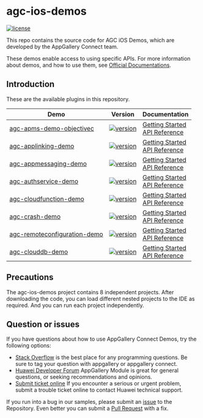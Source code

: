 # agc-ios-demos
[![license](https://img.shields.io/badge/license-Apache--2.0-green)](./LICENCE)

This repo contains the source code for AGC iOS Demos, which are developed by the AppGallery Connect team.

These demos enable access to using specific APIs. For more information
about demos, and how to use them, see
[Official Documentations](https://developer.huawei.com/consumer/cn/doc/development/AppGallery-connect-Guides/agc-get-started-web).


## Introduction
These are the available plugins in this repository.

| Demo | Version | Documentation |
|--------|-----|-----|
| [agc-apms-demo-objectivec](./apms-objectivec) | [![version](https://img.shields.io/badge/Release-1.2.1.301-yellow)](./agc-apms-demo-objectivec) | [Getting Started](https://developer.huawei.com/consumer/en/doc/development/AppGallery-connect-Guides/agc-apms-agcsdk-ios) <br/> [API Reference](https://developer.huawei.com/consumer/en/doc/development/AppGallery-connect-References/apms-overview-ios) |
| [agc-applinking-demo](https://github.com/AppGalleryConnect/agc-applinking-demo-iOS.git) | [![version](https://img.shields.io/badge/Release-1.4.1.303-yellow)](https://github.com/AppGalleryConnect/agc-applinking-demo-iOS.git) | [Getting Started](https://developer.huawei.com/consumer/en/doc/development/AppGallery-connect-Guides/agc-applinking-getstarted-ios-0000001053823227) <br/> [API Reference](https://developer.huawei.com/consumer/en/doc/development/AppGallery-connect-References/classes-overview-0000001055013624) |
| [agc-appmessaging-demo](https://github.com/AppGalleryConnect/agc-appmessaging-demo-iOS.git) | [![version](https://img.shields.io/badge/Release-1.4.1.300-yellow)](https://github.com/AppGalleryConnect/agc-appmessaging-demo-iOS.git) | [Getting Started](https://developer.huawei.com/consumer/en/doc/development/AppGallery-connect-Guides/agc-appmessage-getstarted-ios-0000001071772755) <br/> [API Reference](https://developer.huawei.com/consumer/en/doc/development/AppGallery-connect-References/overview-ios-class-0000001058211307) |
| [agc-authservice-demo](https://github.com/AppGalleryConnect/agc-authservice-demo-iOS.git) | [![version](https://img.shields.io/badge/Release-1.4.1.300-yellow)](https://github.com/AppGalleryConnect/agc-authservice-demo-iOS.git) | [Getting Started](https://developer.huawei.com/consumer/en/doc/development/AppGallery-connect-Guides/agc-auth-ios-getstarted-0000001053053980) <br/> [API Reference](https://developer.huawei.com/consumer/en/doc/development/AppGallery-connect-References/agc-auth-service-ios-overview-0000001054599515) |
| [agc-cloudfunction-demo](https://github.com/AppGalleryConnect/agc-cloudfunction-demo-iOS.git) | [![version](https://img.shields.io/badge/Release-1.3.1.300-yellow)](https://github.com/AppGalleryConnect/agc-cloudfunction-demo-iOS.git) | [Getting Started](https://developer.huawei.com/consumer/en/doc/development/AppGallery-connect-Guides/agc-clouddb-get-started-ios) <br/> [API Reference](https://developer.huawei.com/consumer/en/doc/development/AppGallery-connect-References/clouddb-agcclouddblistenerhandler-ios) |
| [agc-crash-demo](https://github.com/AppGalleryConnect/agc-crash-demo-iOS.git) | [![version](https://img.shields.io/badge/Release-1.3.1.300-yellow)](https://github.com/AppGalleryConnect/agc-crash-demo-iOS.git) | [Getting Started](https://developer.huawei.com/consumer/en/doc/development/AppGallery-connect-Guides/agc-cloudfunction-getstarted) <br/> [API Reference](https://developer.huawei.com/consumer/en/doc/development/AppGallery-connect-References/agcfunction) |
| [agc-remoteconfiguration-demo](https://github.com/AppGalleryConnect/agc-remoteconfiguration-demo-iOS.git) | [![version](https://img.shields.io/badge/Release-1.3.1.300-yellow)](https://github.com/AppGalleryConnect/agc-remoteconfiguration-demo-iOS.git) | [Getting Started](https://developer.huawei.com/consumer/en/doc/development/AppGallery-connect-Guides/agc-remoteconfig-ios-getstarted-0000001055157432) <br/> [API Reference](https://developer.huawei.com/consumer/en/doc/development/AppGallery-connect-References/ios-remoteconfig-agcconfigvalues-0000001056246303) |
| [agc-clouddb-demo](./clouddb-objectiveC) | [![version](https://img.shields.io/badge/Release-1.0.2.300-yellow)](./clouddb-objectiveC) | [Getting Started](https://developer.huawei.com/consumer/cn/doc/development/AppGallery-connect-Guides/agc-clouddb-get-started-ios-0000001080657318) <br/> [API Reference](https://developer.huawei.com/consumer/cn/doc/development/AppGallery-connect-References/clouddb-agcclouddblistenerhandler-ios-0000001080699046) |

## Precautions
The agc-ios-demos project contains 8 independent projects. After downloading the code, you can load different nested projects to the IDE as required. And you can run each project independently.

## Question or issues
If you have questions about how to use AppGallery Connect Demos, try the following options:  
* [Stack Overflow](https://stackoverflow.com/questions/tagged/appgallery) is the best place for any programming questions. Be sure to tag your question with appgallery or appgallery connect.  
* [Huawei Developer Forum](https://forums.developer.huawei.com/forumPortal/en/home?fid=0101188387844930001) AppGallery Module is great for general questions, or seeking recommendations and opinions.
* [Submit ticket online](https://developer.huawei.com/consumer/en/support/feedback/#/) If you encounter a serious or urgent problem, submit a trouble ticket online to contact Huawei technical support.

If you run into a bug in our samples, please submit an [issue](https://github.com/AppGalleryConnect/agc-ios-demos/issues) to the Repository. Even better you can submit a [Pull Request](https://github.com/AppGalleryConnect/agc-ios-demos/pulls) with a fix.
